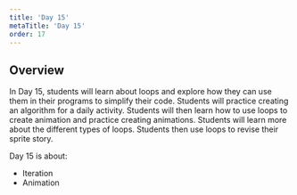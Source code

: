 ```yaml
---
title: 'Day 15'
metaTitle: 'Day 15'
order: 17
---
```


## Overview

In Day 15, students will learn about loops and explore how they can use them in their programs to simplify their code. Students will practice creating an algorithm for a daily activity. Students will then learn how to use loops to create animation and practice creating animations. Students will learn more about the different types of loops. Students then use loops to revise their sprite story.

Day 15 is about:

* Iteration
* Animation